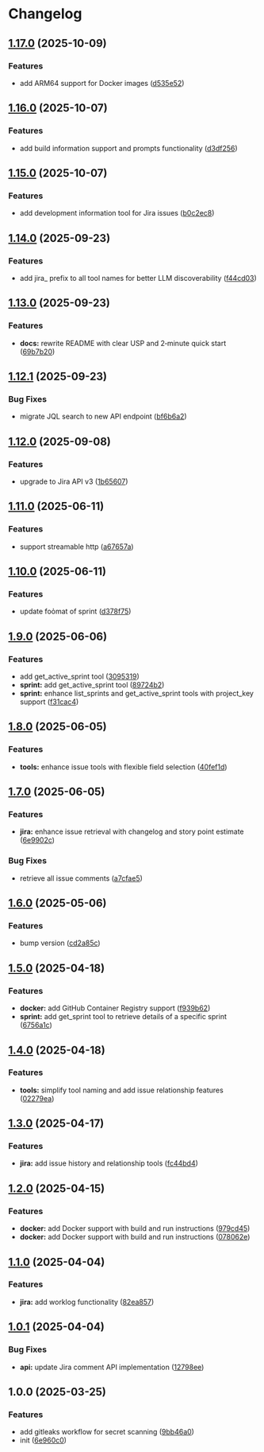 # Changelog

## [1.17.0](https://github.com/nguyenvanduocit/jira-mcp/compare/v1.16.0...v1.17.0) (2025-10-09)


### Features

* add ARM64 support for Docker images ([d535e52](https://github.com/nguyenvanduocit/jira-mcp/commit/d535e52a3c966ca2af3f67d386282ed640e7b387))

## [1.16.0](https://github.com/nguyenvanduocit/jira-mcp/compare/v1.15.0...v1.16.0) (2025-10-07)


### Features

* add build information support and prompts functionality ([d3df256](https://github.com/nguyenvanduocit/jira-mcp/commit/d3df256f80a181e80eca0510583e9771c47b9a58))

## [1.15.0](https://github.com/nguyenvanduocit/jira-mcp/compare/v1.14.0...v1.15.0) (2025-10-07)


### Features

* add development information tool for Jira issues ([b0c2ec8](https://github.com/nguyenvanduocit/jira-mcp/commit/b0c2ec84de8d71be7ddb7cdaf976c31ea803ef8b))

## [1.14.0](https://github.com/nguyenvanduocit/jira-mcp/compare/v1.13.0...v1.14.0) (2025-09-23)


### Features

* add jira_ prefix to all tool names for better LLM discoverability ([f44cd03](https://github.com/nguyenvanduocit/jira-mcp/commit/f44cd03a7c467255192f65404cfc15cc53ae0b76))

## [1.13.0](https://github.com/nguyenvanduocit/jira-mcp/compare/v1.12.1...v1.13.0) (2025-09-23)


### Features

* **docs:** rewrite README with clear USP and 2‑minute quick start ([69b7b20](https://github.com/nguyenvanduocit/jira-mcp/commit/69b7b20166c424efe485fa2403193105012f2973))

## [1.12.1](https://github.com/nguyenvanduocit/jira-mcp/compare/v1.12.0...v1.12.1) (2025-09-23)


### Bug Fixes

* migrate JQL search to new API endpoint ([bf6b6a2](https://github.com/nguyenvanduocit/jira-mcp/commit/bf6b6a2a105c5e34a0cbc6c3495f711d70cd47aa))

## [1.12.0](https://github.com/nguyenvanduocit/jira-mcp/compare/v1.11.0...v1.12.0) (2025-09-08)


### Features

* upgrade to Jira API v3 ([1b65607](https://github.com/nguyenvanduocit/jira-mcp/commit/1b6560750ac0f4d37b5cc2fdf004d15932b4346b))

## [1.11.0](https://github.com/nguyenvanduocit/jira-mcp/compare/v1.10.0...v1.11.0) (2025-06-11)


### Features

* support streamable http ([a67657a](https://github.com/nguyenvanduocit/jira-mcp/commit/a67657a9649b53ec02a5b2a4eb0789810bc7b372))

## [1.10.0](https://github.com/nguyenvanduocit/jira-mcp/compare/v1.9.0...v1.10.0) (2025-06-11)


### Features

* update foỏmat of sprint ([d378f75](https://github.com/nguyenvanduocit/jira-mcp/commit/d378f7510fb21b8f4fd3ee677d3a1cf54c2ad025))

## [1.9.0](https://github.com/nguyenvanduocit/jira-mcp/compare/v1.8.0...v1.9.0) (2025-06-06)


### Features

* add get_active_sprint tool ([3095319](https://github.com/nguyenvanduocit/jira-mcp/commit/30953192ce5e88d4940fea09f7a2331ae2516b54))
* **sprint:** add get_active_sprint tool ([89724b2](https://github.com/nguyenvanduocit/jira-mcp/commit/89724b26b7e9c19dfc16d1c8d81455801145fb27))
* **sprint:** enhance list_sprints and get_active_sprint tools with project_key support ([f31cac4](https://github.com/nguyenvanduocit/jira-mcp/commit/f31cac4701ef0e88e2c2b73cc950770c6b5cda02))

## [1.8.0](https://github.com/nguyenvanduocit/jira-mcp/compare/v1.7.0...v1.8.0) (2025-06-05)


### Features

* **tools:** enhance issue tools with flexible field selection ([40fef1d](https://github.com/nguyenvanduocit/jira-mcp/commit/40fef1dcaa4ef0ed7833cd6db24e3e31c0a35f73))

## [1.7.0](https://github.com/nguyenvanduocit/jira-mcp/compare/v1.6.0...v1.7.0) (2025-06-05)


### Features

* **jira:** enhance issue retrieval with changelog and story point estimate ([6e9902c](https://github.com/nguyenvanduocit/jira-mcp/commit/6e9902c464430ffc759124792fe0907697d80fab))


### Bug Fixes

* retrieve all issue comments ([a7cfae5](https://github.com/nguyenvanduocit/jira-mcp/commit/a7cfae5e459fd50b3a62f80223bddfc659a5453b))

## [1.6.0](https://github.com/nguyenvanduocit/jira-mcp/compare/v1.5.0...v1.6.0) (2025-05-06)


### Features

* bump version ([cd2a85c](https://github.com/nguyenvanduocit/jira-mcp/commit/cd2a85c42c8594240e8718524ac0082acf1b7db7))

## [1.5.0](https://github.com/nguyenvanduocit/jira-mcp/compare/v1.4.0...v1.5.0) (2025-04-18)


### Features

* **docker:** add GitHub Container Registry support ([f939b62](https://github.com/nguyenvanduocit/jira-mcp/commit/f939b629e764d4fe470f6954cc0d281eccde913f))
* **sprint:** add get_sprint tool to retrieve details of a specific sprint ([6756a1c](https://github.com/nguyenvanduocit/jira-mcp/commit/6756a1c79ed0692aeac9d12287fd92ef6bc5f1c2))

## [1.4.0](https://github.com/nguyenvanduocit/jira-mcp/compare/v1.3.0...v1.4.0) (2025-04-18)


### Features

* **tools:** simplify tool naming and add issue relationship features ([02279ea](https://github.com/nguyenvanduocit/jira-mcp/commit/02279ead729b7a9bd6e78d6ed7903931d39c1580))

## [1.3.0](https://github.com/nguyenvanduocit/jira-mcp/compare/v1.2.0...v1.3.0) (2025-04-17)


### Features

* **jira:** add issue history and relationship tools ([fc44bd4](https://github.com/nguyenvanduocit/jira-mcp/commit/fc44bd4384775260bf8ea7a0373c89d7053b6450))

## [1.2.0](https://github.com/nguyenvanduocit/jira-mcp/compare/v1.1.0...v1.2.0) (2025-04-15)


### Features

* **docker:** add Docker support with build and run instructions ([979cd45](https://github.com/nguyenvanduocit/jira-mcp/commit/979cd459663c0004c566cda658efbf9fca50bf52))
* **docker:** add Docker support with build and run instructions ([078062e](https://github.com/nguyenvanduocit/jira-mcp/commit/078062ed7ba2686483a9df4c6000462d5b4fed3a))

## [1.1.0](https://github.com/nguyenvanduocit/jira-mcp/compare/v1.0.1...v1.1.0) (2025-04-04)


### Features

* **jira:** add worklog functionality ([82ea857](https://github.com/nguyenvanduocit/jira-mcp/commit/82ea85767653ea5de4f20beb6585d9f694696a9a))

## [1.0.1](https://github.com/nguyenvanduocit/jira-mcp/compare/v1.0.0...v1.0.1) (2025-04-04)


### Bug Fixes

* **api:** update Jira comment API implementation ([12798ee](https://github.com/nguyenvanduocit/jira-mcp/commit/12798ee285f0b8d5c70689db87fa60b74e72376d))

## 1.0.0 (2025-03-25)


### Features

* add gitleaks workflow for secret scanning ([9bb46a0](https://github.com/nguyenvanduocit/jira-mcp/commit/9bb46a0f63793934470a1701a42d2413f29898f8))
* init ([6e960c0](https://github.com/nguyenvanduocit/jira-mcp/commit/6e960c048f69fe61baee42c3061aef0a44602be3))

